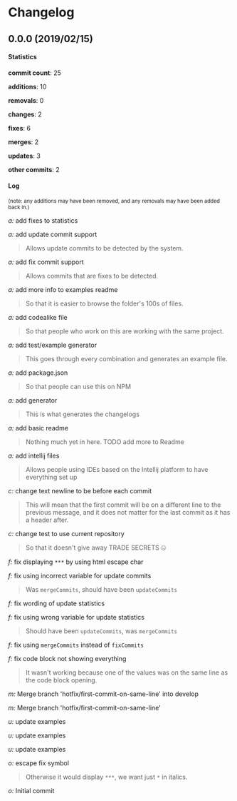 # Changelog
## 0.0.0 (2019/02/15)
#### Statistics
**commit count**: 25

**additions**: 10

**removals**: 0

**changes**: 2

**fixes**: 6

**merges**: 2

**updates**: 3

**other commits**: 2

#### Log
<small>(note: any additions may have been removed, and any removals may have been added back in.)</small>

*a:* add fixes to statistics

*a:* add update commit support
> Allows update commits to be detected by the system.

*a:* add fix commit support
> Allows commits that are fixes to be detected.

*a:* add more info to examples readme
> So that it is easier to browse the folder's 100s of files.

*a:* add codealike file
> So that people who work on this are working with the same project.

*a:* add test/example generator
> This goes through every combination and generates an example file.

*a:* add package.json
> So that people can use this on NPM

*a:* add generator
> This is what generates the changelogs

*a:* add basic readme
> Nothing much yet in here. TODO add more to Readme

*a:* add intellij files
> Allows people using IDEs based on the Intellij platform to have everything set up

*c:* change text newline to be before each commit
> This will mean that the first commit will be on a different line to the previous message, and it does not matter for the last commit as it has a header after.

*c:* change test to use current repository
> So that it doesn't give away TRADE SECRETS 🤐

*f:* fix displaying `***` by using html escape char

*f:* fix using incorrect variable for update commits
> Was `mergeCommits`, should have been `updateCommits`

*f:* fix wording of update statistics

*f:* fix using wrong variable for update statistics
> Should have been `updateCommits`, was `mergeCommits`

*f:* fix using `mergeCommits` instead of `fixCommits`

*f:* fix code block not showing everything
> It wasn't working because one of the values was on the same line as the code block opening.

*m:* Merge branch 'hotfix/first-commit-on-same-line' into develop

*m:* Merge branch 'hotfix/first-commit-on-same-line'

*u:* update examples

*u:* update examples

*u:* update examples

*o:* escape fix symbol
> Otherwise it would display `***`, we want just `*` in italics.

*o:* Initial commit
